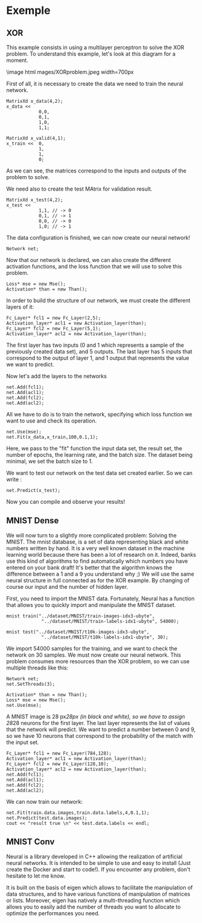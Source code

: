 Exemple                         
============


## XOR 
This example consists in using a multilayer perceptron to solve the XOR problem.
To understand this example, let's look at this diagram for a moment. 

\image html mages/XORproblem.jpeg width=700px

First of all, it is necessary to create the data we need to train the neural network. 
```
MatrixXd x_data(4,2);
x_data << 
            0,0,
            0,1,
            1,0,
            1,1;

MatrixXd x_valid(4,1);
x_train <<  0,
            1,
            1,
            0;
```
As we can see, the matrices correspond to the inputs and outputs of the problem to solve.

We need also to create the test MAtrix for validation result. 
```
MatrixXd x_test(4,2);
x_test << 
            1,1, // -> 0 
            0,1, // -> 1
            0,0, // -> 0
            1,0; // -> 1
```

The data configuration is finished, we can now create our neural network!

```
Network net;
```

Now that our network is declared, we can also create the different activation functions, and the loss function that we will use to solve this problem.

```
Loss* mse = new Mse(); 
Activation* than = new Than();
```

In order to build the structure of our network, we must create the different layers of it:

```
Fc_Layer* fcl1 = new Fc_Layer(2,5);
Activation_layer* acl1 = new Activation_layer(than);
Fc_Layer* fcl2 = new Fc_Layer(5,1);
Activation_layer* acl2 = new Activation_layer(than);
```

The first layer has two inputs (0 and 1 which represents a sample of the previously created data set), and 5 outputs. 
The last layer has 5 inputs that correspond to the output of layer 1, and 1 output that represents the value we want to predict. 

Now let's add the layers to the networks 

```
net.Add(fcl1);
net.Add(acl1);
net.Add(fcl2);
net.Add(acl2);
```

All we have to do is to train the network, specifying which loss function we want to use and check its operation.

```
net.Use(mse);
net.Fit(x_data,x_train,100,0.1,1);
```
Here, we pass to the "fit" function the input data set, the result set, the number of epochs, the learning rate, and the batch size. The dataset being minimal, we set the batch size to 1.

We want to test our network on the test data set created earlier. So we can write :

```
net.Predict(x_test);
```

Now you can compile and observe your results!

## MNIST Dense
We will now turn to a slightly more complicated problem: Solving the MNIST. The mnist database, is a set of data representing black and white numbers written by hand. It is a very well known dataset in the machine learning world because there has been a lot of research on it. Indeed, banks use this kind of algorithms to find automatically which numbers you have entered on your bank draft! It's better that the algorithm knows the difference between a 1 and a 9 you understand why ;) 
We will use the same neural structure in full connected as for the XOR example. By changing of course our input and the number of hidden layer. 

First, you need to import the MNIST data. Fortunately, Neural has a function that allows you to quickly import and manipulate the MNIST dataset. 

```
mnist train("../dataset/MNIST/train-images-idx3-ubyte",
		     "../dataset/MNIST/train-labels-idx1-ubyte", 54000);

mnist test("../dataset/MNIST/t10k-images-idx3-ubyte",
		     "../dataset/MNIST/t10k-labels-idx1-ubyte", 30);
```
We import 54000 samples for the training, and we want to check the network on 30 samples.
We must now create our neural network. This problem consumes more resources than the XOR problem, so we can use multiple threads like this: 
```
Network net;
net.SetThreads(3);
```
```
Activation* than = new Than();
Loss* mse = new Mse();
net.Use(mse);
```
A MNIST image is 28 px*28px (in black and white), so we have to assign 28*28 neurons for the first layer. The last layer represents the list of values that the network will predict. We want to predict a number between 0 and 9, so we have 10 neurons that correspond to the probability of the match with the input set.
```
Fc_Layer* fcl1 = new Fc_Layer(784,128);
Activation_layer* acl1 = new Activation_layer(than);
Fc_Layer* fcl2 = new Fc_Layer(128,10);
Activation_layer* acl2 = new Activation_layer(than);
net.Add(fcl1);
net.Add(acl1);
net.Add(fcl2);
net.Add(acl2);
```
We can now train our network: 

```
net.Fit(train.data.images,train.data.labels,4,0.1,1);
net.Predict(test.data.images);
cout << "result true \n" << test.data.labels << endl;
```

## MNIST Conv
Neural is a library developed in C++ allowing the realization of artificial neural networks. It is intended to be simple to use and easy to install (Just create the Docker and start to code!). If you encounter any problem, don't hesitate to let me know. 

It is built on the basis of eigen which allows to facilitate the manipulation of data structures, and to have various functions of manipulation of matrices or lists. Moreover, eigen has natively a multi-threading function which allows you to easily add the number of threads you want to allocate to optimize the performances you need.

